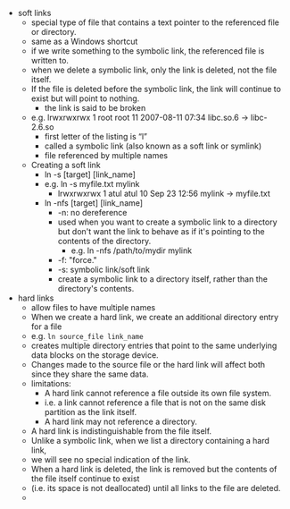 - soft links
  - special type of file that contains a text pointer to the referenced file or directory.
  - same as a Windows shortcut
  - if we write something to the symbolic link, the referenced file is written to.
  - when we delete a symbolic link, only the link is deleted, not the file itself.
  - If the file is deleted before the symbolic link, the link will continue to exist but will point to nothing.
    - the link is said to be broken
  - e.g. lrwxrwxrwx 1 root root 11 2007-08-11 07:34 libc.so.6 -> libc-2.6.so
    - first letter of the listing is “l”
    - called a symbolic link (also known as a soft link or symlink)
    - file referenced by multiple names
  - Creating a soft link 
    - ln -s [target] [link_name]
    - e.g. ln -s myfile.txt mylink
      - lrwxrwxrwx  1 atul atul     10 Sep 23 12:56 mylink -> myfile.txt
    - ln -nfs [target] [link_name]
      - -n: no dereference
       - used when you want to create a symbolic link to a directory but don't want the link to behave as if it's pointing to the contents of the directory.
         - e.g. ln -nfs /path/to/mydir mylink
      - -f: "force."
      - -s: symbolic link/soft link
      - create a symbolic link to a directory itself, rather than the directory's contents.
- hard links
  - allow files to have multiple names
  - When we create a hard link, we create an additional directory entry for a file
  - e.g. ```ln source_file link_name```
  - creates multiple directory entries that point to the same underlying data blocks on the storage device. 
  - Changes made to the source file or the hard link will affect both since they share the same data.
  - limitations:
    - A hard link cannot reference a file outside its own file system. 
    - i.e. a link cannot reference a file that is not on the same disk partition as the link itself.
    - A hard link may not reference a directory.
  - A hard link is indistinguishable from the file itself. 
  - Unlike a symbolic link, when we list a directory containing a hard link,
  - we will see no special indication of the link.
  - When a hard link is deleted, the link is removed but the contents of the file itself continue to exist 
  - (i.e. its space is not deallocated) until all links to the file are deleted.
  - 